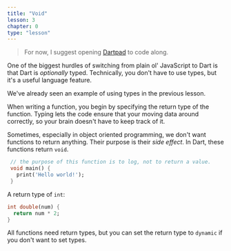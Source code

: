 ```yaml
---
title: "Void"
lesson: 3
chapter: 0
type: "lesson"
---
```


> For now, I suggest opening [Dartpad](https://dartpad.dartlang.org/) to code along.

One of the biggest hurdles of switching from plain ol' JavaScript to Dart is that Dart is *optionally* typed. Technically, you don't have to use types, but it's a useful language feature. 

We've already seen an example of using types in the previous lesson.

When writing a function, you begin by specifying the return type of the function. Typing lets  the code ensure that your moving data around correctly, so your brain doesn't have to keep track of it.

Sometimes, especially in object oriented programming, we don't want functions to return anything. Their purpose is their *side effect*. In Dart, these functions return `void`.
 
```dart
 // the purpose of this function is to log, not to return a value.
 void main() {
   print('Hello world!');
 }
```

A return type of `int`:

```dart
int double(num) {
  return num * 2; 
}
```

All functions need return types, but you can set the return type to `dynamic` if you don't want to set types.